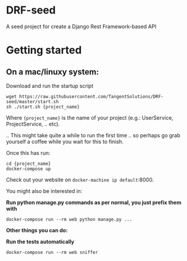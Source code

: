 # DRF-seed
A seed project for create a Django Rest Framework-based API


# Getting started

## On a mac/linuxy system:

Download and run the startup script

```
wget https://raw.githubusercontent.com/TangentSolutions/DRF-seed/master/start.sh
sh ./start.sh {project_name}
```

Where `{project_name}` is the name of your project (e.g.: UserService, ProjectService, .. etc). 

.. This might take quite a while to run the first time .. so perhaps go grab yourself a coffee while you wait for this to finish.

Once this has run: 

```
cd {project_name}
docker-compose up
```

Check out your website on `docker-machine ip default`:8000. 

You might also be interested in: 

**Run python manage.py commands as per normal, you just prefix them with**

```
docker-compose run --rm web python manage.py ...
```

**Other things you can do:**

**Run the tests automatically**

```
docker-compose run --rm web sniffer
```

